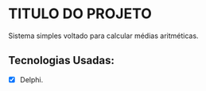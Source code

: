# TITULO DO PROJETO

Sistema simples voltado para calcular médias aritméticas.

## Tecnologias Usadas:

- [x] Delphi.
